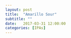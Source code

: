 ```yaml
---
layout: post
title:  "Amarillo Sour"
subtitle: ""
date:   2017-03-31 12:00:00
categories: [IPAs]
---
```

